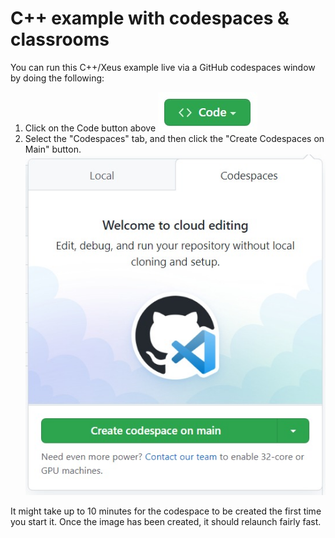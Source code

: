# C++ example with codespaces & classrooms

You can run this C++/Xeus example live via a GitHub codespaces window by doing the following:

1. Click on the Code button above
  ![](images/code_button.jpeg)
2. Select the "Codespaces" tab, and then click the "Create Codespaces on Main" button.
  ![](./images/codespaces_tab.jpeg)


It might take up to 10 minutes for the codespace to be created the first time you start it. Once the image has been created, it should relaunch fairly fast.